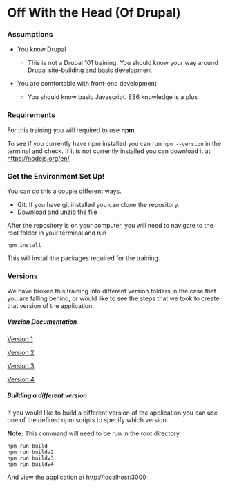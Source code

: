 # Off With the Head (Of Drupal)

### Assumptions
* You know Drupal
    * This is not a Drupal 101 training. You should know your way around Drupal site-building and basic development

* You are comfortable with front-end development
    * You should know basic Javascript. ES6 knowledge is a plus
 
 ### Requirements
 For this training you will required to use **npm**.
 
 To see if you currently have npm installed you can run `npm --version` in the terminal and check. If it is not currently installed you can download it at https://nodejs.org/en/
 
 ### Get the Environment Set Up!
 You can do this a couple different ways. 
 * Git: If you have git installed you can clone the repository.
 * Download and unzip the file
 
 After the repository is on your computer, you will need to  navigate to the root folder in your terminal and run 
 
    npm install
    
 This will install the packages required for the training.
 ### Versions
 We have broken this training into different version folders in the case that you are falling behind, or would like to see the steps that we took to create that version of the application.

##### Version Documentation

[Version 1](/apps/base/README.md)

[Version 2](/apps/Checkpoint1/README.md)

[Version 3](/apps/Checkpoint2/README.md)

[Version 4](/apps/Checkpoint3/README.md)


##### Building a different version
If you would like to build a different version of the application you can use one of the defined npm scripts to specify which version.

**Note:** This command will need to be run in the root directory.

    npm run build
    npm run buildv2
    npm run buildv3
    npm run buildv4
    
And view the application at http://localhost:3000
